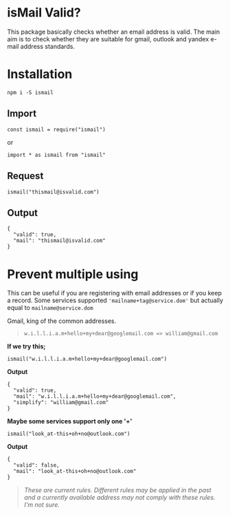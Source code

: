 # isMail Valid?

This package basically checks whether an email address is valid. The main aim is to check whether they are suitable for gmail, outlook and yandex e-mail address standards.


# Installation

    npm i -S ismail

## Import

    const ismail = require("ismail")
or
    
    import * as ismail from "ismail"

## Request

    ismail("thismail@isvalid.com")

## Output

    {
      "valid": true,
      "mail": "thismail@isvalid.com"
    }

# Prevent multiple using

This can be useful if you are registering with email addresses or if you keep a record.
Some services supported `'mailname+tag@service.dom'` but actually equal to `mailname@service.dom`

Gmail, king of the common addresses.

> `w.i.l.l.i.a.m+hello+my+dear@googlemail.com => william@gmail.com`

**If we try this;**

    ismail("w.i.l.l.i.a.m+hello+my+dear@googlemail.com")

**Output**

    {
      "valid": true,
      "mail": "w.i.l.l.i.a.m+hello+my+dear@googlemail.com",
      "simplify": "william@gmail.com"
    }

**Maybe some services support only one '+'**

    ismail("look_at-this+oh+no@outlook.com")

**Output**

    {
      "valid": false,
      "mail": "look_at-this+oh+no@outlook.com"
    }


> *These are current rules. Different rules may be applied in the past and a currently available address may not comply with these rules. I'm not sure.*
